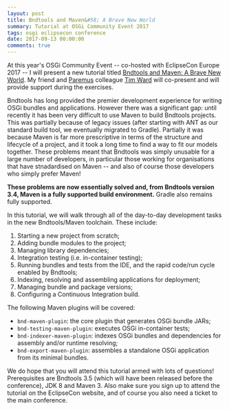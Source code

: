 ```yaml
---
layout: post
title: Bndtools and Maven&#58; A Brave New World
summary: Tutorial at OSGi Community Event 2017
tags: osgi eclipsecon conference
date: 2017-09-13 00:00:00
comments: true
---
```


At this year's OSGi Community Event -- co-hosted with EclipseCon Europe 2017 -- I will present a new tutorial titled [Bndtools and Maven: A Brave New World](https://www.eclipsecon.org/europe2017/session/bndtools-and-maven-brave-new-world). My friend and [Paremus](https://paremus.com) colleague [Tim Ward](https://blogs.paremus.com/author/tim-ward/) will co-present and will provide support during the exercises.

Bndtools has long provided the premier development experience for writing OSGi bundles and applications. However there was a significant gap: until recently it has been very difficult to use Maven to build Bndtools projects. This was partially because of legacy issues (after starting with ANT as our standard build tool, we eventually migrated to Gradle). Partially it was because Maven is far more prescriptive in terms of the structure and lifecycle of a project, and it took a long time to find a way to fit our models together. These problems meant that Bndtools was simply unusable for a large number of developers, in particular those working for organisations that have stnadardised on Maven -- and also of course those developers who simply prefer Maven!

**These problems are now essentially solved and, from Bndtools version 3.4, Maven is a fully supported build environment.** Gradle also remains fully supported.

In this tutorial, we will walk through all of the day-to-day development tasks in the new Bndtools/Maven toolchain. These include:

1. Starting a new project from scratch;
2. Adding bundle modules to the project;
3. Managing library dependencies;
4. Integration testing (i.e. in-container testing);
5. Running bundles and tests from the IDE, and the rapid code/run cycle enabled by Bndtools;
6. Indexing, resolving and assembling applications for deployment;
7. Managing bundle and package versions;
8. Configuring a Continuous Integration build.

The following Maven plugins will be covered:

* `bnd-maven-plugin`: the core plugin that generates OSGi bundle JARs;
* `bnd-testing-maven-plugin`: executes OSGi in-container tests;
* `bnd-indexer-maven-plugin`: indexes OSGi bundles and dependencies for assembly and/or runtime resolving;
* `bnd-export-maven-plugin`: assembles a standalone OSGi application from its minimal bundles.

We do hope that you will attend this tutorial armed with lots of questions! Prerequisites are Bndtools 3.5 (which will have been released before the conference), JDK 8 and Maven 3. Also make sure you sign up to attend the tutorial on the EclipseCon website, and of course you also need a ticket to the main conference.